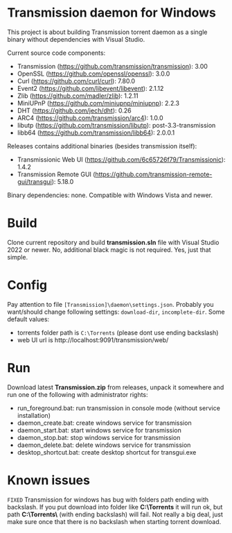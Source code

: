# Transmission daemon for Windows
This project is about building Transmission torrent daemon as a single binary without dependencies with Visual Studio.

Current source code components:
* Transmission (https://github.com/transmission/transmission): 3.00
* OpenSSL (https://github.com/openssl/openssl): 3.0.0
* Curl (https://github.com/curl/curl): 7.80.0
* Event2 (https://github.com/libevent/libevent): 2.1.12
* Zlib (https://github.com/madler/zlib): 1.2.11
* MiniUPnP (https://github.com/miniupnp/miniupnp): 2.2.3
* DHT (https://github.com/jech/dht): 0.26
* ARC4 (https://github.com/transmission/arc4): 1.0.0
* libutp (https://github.com/transmission/libutp): post-3.3-transmission
* libb64 (https://github.com/transmission/libb64): 2.0.0.1

Releases contains additional binaries (besides transmission itself):
* Transmissionic Web UI (https://github.com/6c65726f79/Transmissionic): 1.4.2
* Transmission Remote GUI (https://github.com/transmission-remote-gui/transgui): 5.18.0

Binary dependencies: none. Compatible with Windows Vista and newer.

# Build
Clone current repository and build **transmission.sln** file with Visual Studio 2022 or newer. No, additional black magic is not required. Yes, just that simple.

# Config
Pay attention to file `[Transmission]\daemon\settings.json`. Probably you want/should change following settings: `download-dir`, `incomplete-dir`. Some default values:
- torrents folder path is `C:\Torrents` (please dont use ending backslash)
- web UI url is http://localhost:9091/transmission/web/

# Run
Download latest **Transmission.zip** from releases, unpack it somewhere and run one of the following with administrator rights:
* run_foreground.bat: run transmission in console mode (without service installation)
* daemon_create.bat: create windows service for transmission
* daemon_start.bat: start windows service for transmission
* daemon_stop.bat: stop windows service for transmission
* daemon_delete.bat: delete windows service for transmission
* desktop_shortcut.bat: create desktop shortcut for transgui.exe

# Known issues
`FIXED` Transmission for windows has bug with folders path ending with backslash. If you put download into folder like **C:\\Torrents** it will run ok, but path **C:\\Torrents\\** (with ending backslash) will fail. Not really a big deal, just make sure once that there is no backslash when starting torrent download.
